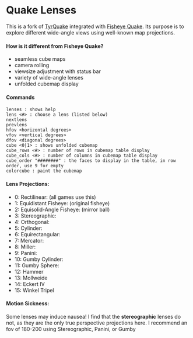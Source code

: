 # Quake Lenses

This is a fork of [TyrQuake](http://disenchant.net/engine.html) integrated with [Fisheye Quake](http://strlen.com/gfxengine/fisheyequake/). Its purpose is to explore different wide-angle views using well-known map projections.

#### How is it different from Fisheye Quake?
* seamless cube maps
* camera rolling
* viewsize adjustment with status bar
* variety of wide-angle lenses
* unfolded cubemap display

#### Commands
    lenses : shows help
    lens <#> : choose a lens (listed below)
    nextlens
    prevlens
    hfov <horizontal degrees>
    vfov <vertical degrees>
    dfov <diagonal degrees>
    cube <0|1> : shows unfolded cubemap
    cube_rows <#> : number of rows in cubemap table display
    cube_cols <#> : number of columns in cubemap table display
    cube_order "########" : the faces to display in the table, in row order, use 9 for empty
    colorcube : paint the cubemap

#### Lens Projections:
* 0: Rectilinear: (all games use this)
* 1: Equidistant Fisheye: (original fisheye)
* 2: Equisolid-Angle Fisheye: (mirror ball)
* 3: Stereographic:
* 4: Orthogonal:
* 5: Cylinder: 
* 6: Equirectangular:
* 7: Mercator:
* 8: Miller:
* 9: Panini:
* 10: Gumby Cylinder:
* 11: Gumby Sphere: 
* 12: Hammer
* 13: Mollweide
* 14: Eckert IV
* 15: Winkel Tripel

#### Motion Sickness:
Some lenses may induce nausea! I find that the **stereographic** lenses do not, as they are the only true perspective projections here.  I recommend an fov of 180-200 using Stereographic, Panini, or Gumby
